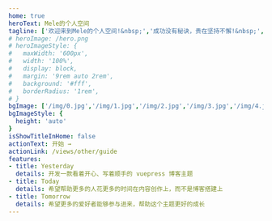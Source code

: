 ```yaml
---
home: true
heroText: Mele的个人空间
tagline: ['欢迎来到Mele的个人空间!&nbsp;','成功没有秘诀，贵在坚持不懈!&nbsp;','任何伟大事业，成于毫不松懈!&nbsp;','任何未竞工作，毁于半途退却!','只有矢志不渝，才能有成功的喜悦!']
# heroImage: /hero.png
# heroImageStyle: {
#   maxWidth: '600px',
#   width: '100%',
#   display: block,
#   margin: '9rem auto 2rem',
#   background: '#fff',
#   borderRadius: '1rem',
# }
bgImage: ['/img/0.jpg','/img/1.jpg','/img/2.jpg','/img/3.jpg','/img/4.jpg','/img/5.jpg','/img/6.jpg','/img/7.jpg','/img/8.jpg']
bgImageStyle: {
  height: 'auto'
}
isShowTitleInHome: false
actionText: 开始 →
actionLink: /views/other/guide
features:
- title: Yesterday
  details: 开发一款看着开心、写着顺手的 vuepress 博客主题
- title: Today
  details: 希望帮助更多的人花更多的时间在内容创作上，而不是博客搭建上
- title: Tomorrow
  details: 希望更多的爱好者能够参与进来，帮助这个主题更好的成长
---
```

